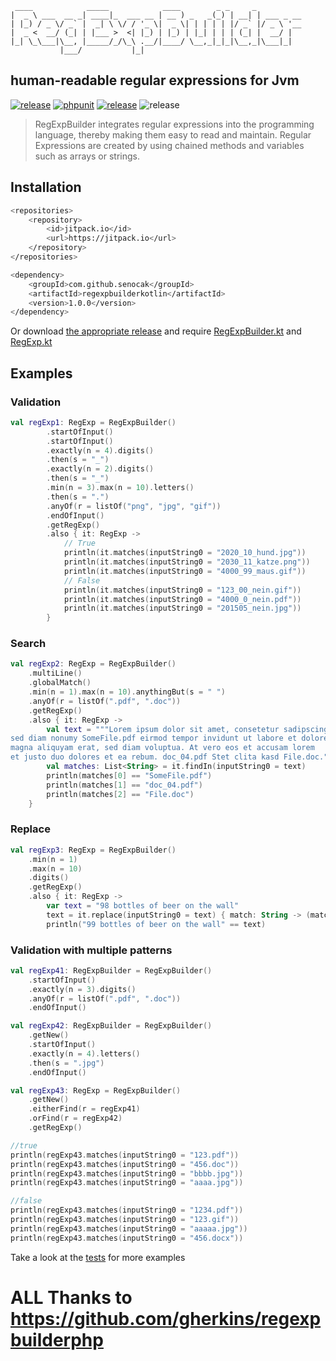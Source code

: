 ```asciidoc
 ____            _____            ____        _ _     _          
|  _ \ ___  __ _| ____|_  ___ __ | __ ) _   _(_) | __| | ___ _ __
| |_) / _ \/ _` |  _| \ \/ / '_ \|  _ \| | | | | |/ _` |/ _ \ '__
|  _ <  __/ (_| | |___ >  <| |_) | |_) | |_| | | | (_| |  __/ |  
|_| \_\___|\__, |_____/_/\_\ .__/|____/ \__,_|_|_|\__,_|\___|_|  
           |___/           |_|                                   
```
## human-readable regular expressions for Jvm
[![release](https://img.shields.io/github/v/release/senocak/regexpbuilderkotlin.svg?style=flat-square)](https://img.shields.io/github/v/release/senocak/regexpbuilderkotlin/releases)
[![phpunit](https://img.shields.io/github/actions/workflow/status/senocak/regexpbuilderkotlin/main.yml?style=flat-square&color=lightgreen)](https://github.com/senocak/regexpbuilderphp/actions)
[![release](https://img.shields.io/badge/coverage-100%25-lightgreen?style=flat-square)](https://github.com/senocak/regexpbuilderkotlin/releases)
![release](https://img.shields.io/badge/much-wow-lightgreen?style=flat-square)

> RegExpBuilder integrates regular expressions into the programming language, thereby making them easy to read and maintain. Regular Expressions are created by using chained methods and variables such as arrays or strings.

## Installation

```bash
<repositories>
    <repository>
        <id>jitpack.io</id>
        <url>https://jitpack.io</url>
    </repository>
</repositories>
```
```bash
<dependency>
    <groupId>com.github.senocak</groupId>
    <artifactId>regexpbuilderkotlin</artifactId>
    <version>1.0.0</version>
</dependency>
```

Or download [the appropriate release](https://github.com/senocak/regexpbuilderkotlin/releases/latest)
and require [RegExpBuilder.kt](lib/src/main/kotlin/com/github/senocak/regexb/RegExpBuilder.kt) and [RegExp.kt](lib/src/main/kotlin/com/github/senocak/regexb/RegExp.kt)


## Examples

### Validation

```kotlin
val regExp1: RegExp = RegExpBuilder()
        .startOfInput()
        .startOfInput()
        .exactly(n = 4).digits()
        .then(s = "_")
        .exactly(n = 2).digits()
        .then(s = "_")
        .min(n = 3).max(n = 10).letters()
        .then(s = ".")
        .anyOf(r = listOf("png", "jpg", "gif"))
        .endOfInput()
        .getRegExp()
        .also { it: RegExp ->
            // True
            println(it.matches(inputString0 = "2020_10_hund.jpg"))
            println(it.matches(inputString0 = "2030_11_katze.png"))
            println(it.matches(inputString0 = "4000_99_maus.gif"))
            // False
            println(it.matches(inputString0 = "123_00_nein.gif"))
            println(it.matches(inputString0 = "4000_0_nein.pdf"))
            println(it.matches(inputString0 = "201505_nein.jpg"))
        }
```

### Search

```kotlin
val regExp2: RegExp = RegExpBuilder()
    .multiLine()
    .globalMatch()
    .min(n = 1).max(n = 10).anythingBut(s = " ")
    .anyOf(r = listOf(".pdf", ".doc"))
    .getRegExp()
    .also { it: RegExp ->
        val text = """Lorem ipsum dolor sit amet, consetetur sadipscing elitr,
sed diam nonumy SomeFile.pdf eirmod tempor invidunt ut labore et dolore
magna aliquyam erat, sed diam voluptua. At vero eos et accusam lorem
et justo duo dolores et ea rebum. doc_04.pdf Stet clita kasd File.doc."""
        val matches: List<String> = it.findIn(inputString0 = text)
        println(matches[0] == "SomeFile.pdf")
        println(matches[1] == "doc_04.pdf")
        println(matches[2] == "File.doc")
    }
```

### Replace

```kotlin
val regExp3: RegExp = RegExpBuilder()
    .min(n = 1)
    .max(n = 10)
    .digits()
    .getRegExp()
    .also { it: RegExp ->
        var text = "98 bottles of beer on the wall"
        text = it.replace(inputString0 = text) { match: String -> (match.toInt() + 1).toString() }
        println("99 bottles of beer on the wall" == text)
```

### Validation with multiple patterns

```kotlin
val regExp41: RegExpBuilder = RegExpBuilder()
    .startOfInput()
    .exactly(n = 3).digits()
    .anyOf(r = listOf(".pdf", ".doc"))
    .endOfInput()

val regExp42: RegExpBuilder = RegExpBuilder()
    .getNew()
    .startOfInput()
    .exactly(n = 4).letters()
    .then(s = ".jpg")
    .endOfInput()

val regExp43: RegExp = RegExpBuilder()
    .getNew()
    .eitherFind(r = regExp41)
    .orFind(r = regExp42)
    .getRegExp()

//true
println(regExp43.matches(inputString0 = "123.pdf"))
println(regExp43.matches(inputString0 = "456.doc"))
println(regExp43.matches(inputString0 = "bbbb.jpg"))
println(regExp43.matches(inputString0 = "aaaa.jpg"))

//false
println(regExp43.matches(inputString0 = "1234.pdf"))
println(regExp43.matches(inputString0 = "123.gif"))
println(regExp43.matches(inputString0 = "aaaaa.jpg"))
println(regExp43.matches(inputString0 = "456.docx"))
```

Take a look at the [tests](lib/src/test/kotlin/com/github/senocak/regexb/LibraryTest.kt) for more examples

# ALL Thanks to https://github.com/gherkins/regexpbuilderphp